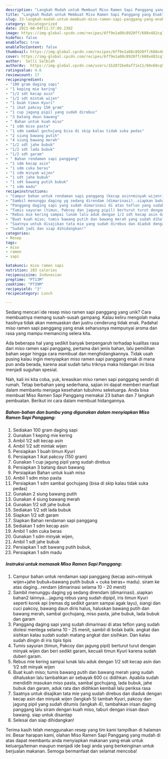 ```yaml
---
description: "Langkah Mudah untuk Membuat Miso Ramen Sapi Panggang yang Enak"
title: "Langkah Mudah untuk Membuat Miso Ramen Sapi Panggang yang Enak"
slug: 33-langkah-mudah-untuk-membuat-miso-ramen-sapi-panggang-yang-enak
category: Uncategorized
date: 2021-08-04T11:37:09.238Z
image: https://img-global.cpcdn.com/recipes/6ff9e1a08c8920ff/680x482cq70/miso-ramen-sapi-panggang-foto-resep-utama.jpg
hideToc: false
enableToc: true
enableTocContent: false
thumbnail: https://img-global.cpcdn.com/recipes/6ff9e1a08c8920ff/680x482cq70/miso-ramen-sapi-panggang-foto-resep-utama.jpg
cover: https://img-global.cpcdn.com/recipes/6ff9e1a08c8920ff/680x482cq70/miso-ramen-sapi-panggang-foto-resep-utama.jpg
author:  Selli Salbiah
authorAv:  https://img-global.cpcdn.com/users/1b2872be0af71e11/60x60cq50/avatar.jpg
ratingvalue: 4.6
reviewcount: 17
recipeingredient:
- "100 gram daging sapi"
- "1 keping mie kering"
- "1/2 sdt kecap asin"
- "1/2 sdt mintak wijen"
- "1 buah timun Kyuri"
- "1 ikat pakcoy 150 gram"
- "1 cup jagung pipil yang sudah direbus"
- "3 batang daun bawang"
- " Bahan untuk kuah miso"
- "1 sdm miso pasta"
- "1 sdm sambal gochujang bisa di skip kalau tidak suka pedas"
- "2 siung bawang putih"
- "4 siung bawang merah"
- "1/2 sdt jahe bubuk"
- "1/2 sdt lada bubuk"
- "1/2 sdt garam"
- " Bahan rendaman sapi panggang"
- "1 sdm kecap asin"
- "1 sdm cuka beras"
- "1 sdm minyak wijen"
- "1 sdt jahe bubuk"
- "1 sdt bawang putih bubuk"
- "1 sdm madu"
recipeinstructions:
- "Campur bahan untuk rendaman sapi panggang (kecap asin+minyak wijen+jahe bubuk+bawang putih bubuk + cuka beras+ madu). siram ke atas daging...rendam (dimarinasi selama 10 - 20 menit)"
- "Sambil menunggu daging yg sedang direndam (dimarinasi)..siapkan bahan2 lainnya....jagung rebus yang sudah dipipil, iris timun Kyuri seperti korek api (remas dg sedikit garam sampai agak layu), siangi dan cuci pakcoy, bawang daun diris halus, haluskan bawang putih dan bawang merah, sambal gochujang, miso pasta, jahe bubuk, lada bubuk dan garam"
- "Panggang daging sapi yang sudah dimarinasi di atas teflon yang sudah diolesi mentega selama 10 - 25 menit, sambil di bolak balik. angkat dan sishkan kalau sudah sudah matang angkat dan sisihkan. Dan kalau sudah dingin di iris tipis tipis"
- "Tumis sayuran (timun, Pakcoy dan jagung pipil) berturut turut dengan minyak wijen dan beri sedikt garam, kecuali timun Kyuri karena sudah duberi garam."
- "Rebus mie kering sampai lunak lalu aduk dengan 1/2 sdt kecap asin dan 1/2 sdt minyak wijen"
- "Buat kuah miso; tumis bawang putih dan bawang merah yang sudah dihaluskan lalu tambahkan air sebayak 600 cc didihkan. Apabila sudah mendidih masukan miso pasta, sambal gochujang, lada bubuk, jahe bubuk dan garam, aduk rata dan didihkan kembali lalu periksa rasa"
- "Saatnya untuk disajikan tata mie yang sudah direbus dan diaduk dengan kecap asin dan minyak wijen (langkah 5) tambah Kyuri, pakcoy dan jagung pipil yang sudah ditumis (langkah 4), tambahkan irisan daging panggang lalu siram dengan kuah miso, taburi dengan irisan daun bawang. siap untuk disantap"
- "Sudah jadi dan siap dihidangkan!"
categories:
- Resep
tags:
- miso
- ramen
- sapi

katakunci: miso ramen sapi 
nutrition: 283 calories
recipecuisine: Indonesian
preptime: "PT13M"
cooktime: "PT39M"
recipeyield: "3"
recipecategory: Lunch

---
```



Sedang mencari ide resep miso ramen sapi panggang yang unik? Cara membuatnya memang susah-susah gampang. Kalau keliru mengolah maka hasilnya tidak akan memuaskan dan justru cenderung tidak enak. Padahal miso ramen sapi panggang yang enak seharusnya mempunyai aroma dan rasa yang mampu memancing selera kita.




Ada beberapa hal yang sedikit banyak berpengaruh terhadap kualitas rasa dari miso ramen sapi panggang, pertama dari jenis bahan, lalu pemilihan bahan segar hingga cara membuat dan menghidangkannya. Tidak usah pusing kalau ingin menyiapkan miso ramen sapi panggang enak di mana pun anda berada, karena asal sudah tahu triknya maka hidangan ini bisa menjadi suguhan spesial.


Nah, kali ini kita coba, yuk, kreasikan miso ramen sapi panggang sendiri di rumah. Tetap berbahan yang sederhana, sajian ini dapat memberi manfaat dalam membantu menjaga kesehatan tubuhmu sekeluarga. Anda bisa membuat Miso Ramen Sapi Panggang memakai 23 bahan dan 7 langkah pembuatan. Berikut ini cara dalam membuat hidangannya.

<!--inarticleads1-->

##### Bahan-bahan dan bumbu yang digunakan dalam menyiapkan Miso Ramen Sapi Panggang:

1. Sediakan 100 gram daging sapi
1. Gunakan 1 keping mie kering
1. Ambil 1/2 sdt kecap asin
1. Ambil 1/2 sdt mintak wijen
1. Persiapkan 1 buah timun Kyuri
1. Persiapkan 1 ikat pakcoy (150 gram)
1. Gunakan 1 cup jagung pipil yang sudah direbus
1. Persiapkan 3 batang daun bawang
1. Persiapkan  Bahan untuk kuah miso
1. Ambil 1 sdm miso pasta
1. Persiapkan 1 sdm sambal gochujang (bisa di skip kalau tidak suka pedas)
1. Gunakan 2 siung bawang putih
1. Gunakan 4 siung bawang merah
1. Gunakan 1/2 sdt jahe bubuk
1. Sediakan 1/2 sdt lada bubuk
1. Siapkan 1/2 sdt garam
1. Siapkan  Bahan rendaman sapi panggang
1. Sediakan 1 sdm kecap asin
1. Ambil 1 sdm cuka beras
1. Gunakan 1 sdm minyak wijen,
1. Ambil 1 sdt jahe bubuk
1. Persiapkan 1 sdt bawang putih bubuk,
1. Persiapkan 1 sdm madu




<!--inarticleads2-->

##### Instruksi untuk memasak Miso Ramen Sapi Panggang:

1. Campur bahan untuk rendaman sapi panggang (kecap asin+minyak wijen+jahe bubuk+bawang putih bubuk + cuka beras+ madu). siram ke atas daging...rendam (dimarinasi selama 10 - 20 menit)
1. Sambil menunggu daging yg sedang direndam (dimarinasi)..siapkan bahan2 lainnya....jagung rebus yang sudah dipipil, iris timun Kyuri seperti korek api (remas dg sedikit garam sampai agak layu), siangi dan cuci pakcoy, bawang daun diris halus, haluskan bawang putih dan bawang merah, sambal gochujang, miso pasta, jahe bubuk, lada bubuk dan garam
1. Panggang daging sapi yang sudah dimarinasi di atas teflon yang sudah diolesi mentega selama 10 - 25 menit, sambil di bolak balik. angkat dan sishkan kalau sudah sudah matang angkat dan sisihkan. Dan kalau sudah dingin di iris tipis tipis
1. Tumis sayuran (timun, Pakcoy dan jagung pipil) berturut turut dengan minyak wijen dan beri sedikt garam, kecuali timun Kyuri karena sudah duberi garam.
1. Rebus mie kering sampai lunak lalu aduk dengan 1/2 sdt kecap asin dan 1/2 sdt minyak wijen
1. Buat kuah miso; tumis bawang putih dan bawang merah yang sudah dihaluskan lalu tambahkan air sebayak 600 cc didihkan. Apabila sudah mendidih masukan miso pasta, sambal gochujang, lada bubuk, jahe bubuk dan garam, aduk rata dan didihkan kembali lalu periksa rasa
1. Saatnya untuk disajikan tata mie yang sudah direbus dan diaduk dengan kecap asin dan minyak wijen (langkah 5) tambah Kyuri, pakcoy dan jagung pipil yang sudah ditumis (langkah 4), tambahkan irisan daging panggang lalu siram dengan kuah miso, taburi dengan irisan daun bawang. siap untuk disantap
1. Selesai dan siap dihidangkan!



Terima kasih telah menggunakan resep yang tim kami tampilkan di halaman ini. Besar harapan kami, olahan Miso Ramen Sapi Panggang yang mudah di atas dapat membantu anda menyiapkan makanan yang enak untuk keluarga/teman maupun menjadi ide bagi anda yang berkeinginan untuk berjualan makanan. Semoga bermanfaat dan selamat mencoba!
